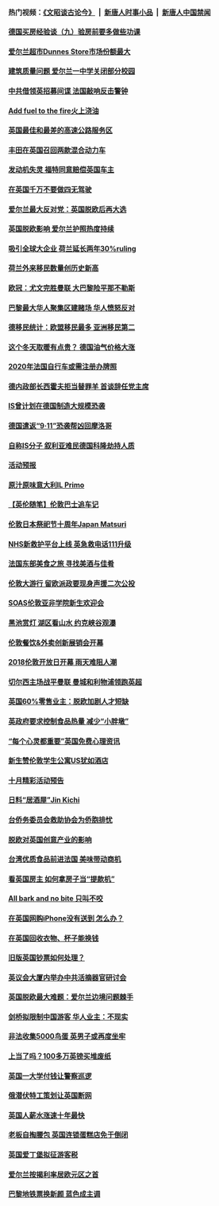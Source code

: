 #### 热门视频：[《文昭谈古论今》](https://github.com/gfw-breaker/wenzhao/blob/master/README.md?t=10280033) &nbsp;|&nbsp; [新唐人时事小品](https://github.com/gfw-breaker/ntdtv-comedy/blob/master/README.md?t=10280033) &nbsp;|&nbsp; [新唐人中国禁闻](https://github.com/gfw-breaker/ntdtv-news/blob/master/README.md?t=10280033)

#### [德国买房经验谈（九）验房前要多做些功课](../pages/nsc974/n10810647.md?t=10280033) 

#### [爱尔兰超市Dunnes Store市场份额最大](../pages/nsc974/n10810621.md?t=10280033) 

#### [建筑质量问题 爱尔兰一中学关闭部分校园](../pages/nsc974/n10810599.md?t=10280033) 

#### [中共借领英招募间谍 法国敲响反击警钟](../pages/nsc974/n10808700.md?t=10280033) 

#### [Add fuel to the fire火上浇油](../pages/nsc974/n10808877.md?t=10280033) 

#### [英国最佳和最差的高速公路服务区](../pages/nsc974/n10808870.md?t=10280033) 

#### [丰田在英国召回两款混合动力车](../pages/nsc974/n10808859.md?t=10280033) 

#### [发动机失灵 福特同意赔偿英国车主](../pages/nsc974/n10808842.md?t=10280033) 

#### [在英国千万不要做四无驾驶](../pages/nsc974/n10808828.md?t=10280033) 

#### [爱尔兰最大反对党：英国脱欧后再大选](../pages/nsc974/n10808028.md?t=10280033) 

#### [英国脱欧影响 爱尔兰护照热度持续](../pages/nsc974/n10808001.md?t=10280033) 

#### [吸引全球大企业 荷兰延长两年30%ruling](../pages/nsc974/n10807940.md?t=10280033) 

#### [荷兰外来移民数量创历史新高](../pages/nsc974/n10807850.md?t=10280033) 

#### [欧冠：尤文完胜曼联 大巴黎险平那不勒斯](../pages/nsc974/n10806938.md?t=10280033) 

#### [巴黎最大华人聚集区建赌场 华人愤怒反对](../pages/nsc974/n10805445.md?t=10280033) 

#### [德移民统计：欧盟移民最多 亚洲移民第二](../pages/nsc974/n10805377.md?t=10280033) 

#### [这个冬天取暖有点贵？ 德国油气价格大涨](../pages/nsc974/n10805323.md?t=10280033) 

#### [2020年法国自行车或需注册办牌照](../pages/nsc974/n10805517.md?t=10280033) 

#### [德内政部长西霍夫拒当替罪羊 首谈辞任党主席](../pages/nsc974/n10805185.md?t=10280033) 

#### [IS曾计划在德国制造大规模恐袭](../pages/nsc974/n10803787.md?t=10280033) 

#### [德国遣返“9·11”恐袭帮凶回摩洛哥](../pages/nsc974/n10803883.md?t=10280033) 

#### [自称IS分子 叙利亚难民德国科隆劫持人质](../pages/nsc974/n10803842.md?t=10280033) 

#### [活动预报](../pages/nsc974/n10803032.md?t=10280033) 

#### [原汁原味意大利IL Primo](../pages/nsc974/n10802970.md?t=10280033) 

#### [【英伦随笔】伦敦巴士追车记](../pages/nsc974/n10802956.md?t=10280033) 

#### [伦敦日本祭祀节十周年Japan Matsuri](../pages/nsc974/n10802926.md?t=10280033) 

#### [NHS新救护平台上线 英急救电话111升级](../pages/nsc974/n10802902.md?t=10280033) 

#### [法国东部美食之旅 寻找美酒与佳肴](../pages/nsc974/n10801640.md?t=10280033) 

#### [伦敦大游行 留欧派政要现身声援二次公投](../pages/nsc974/n10801279.md?t=10280033) 

#### [SOAS伦敦亚非学院新生欢迎会](../pages/nsc974/n10800385.md?t=10280033) 

#### [黑池赏灯 湖区看山水 约克峡谷观瀑](../pages/nsc974/n10800379.md?t=10280033) 

#### [伦敦餐饮&外卖创新展销会开幕](../pages/nsc974/n10800370.md?t=10280033) 

#### [2018伦敦开放日开幕 雨天难阻人潮](../pages/nsc974/n10800357.md?t=10280033) 

#### [切尔西主场战平曼联 曼城和利物浦领跑英超](../pages/nsc974/n10799387.md?t=10280033) 

#### [英国60%零售业主：脱欧加剧人才短缺](../pages/nsc974/n10798814.md?t=10280033) 

#### [英政府要求控制食品热量 减少“小胖墩”](../pages/nsc974/n10798915.md?t=10280033) 

#### [“每个心灵都重要”英国免费心理资讯](../pages/nsc974/n10798906.md?t=10280033) 

#### [新生赞伦敦学生公寓US犹如酒店](../pages/nsc974/n10798881.md?t=10280033) 

#### [十月精彩活动预告](../pages/nsc974/n10798869.md?t=10280033) 

#### [日料“居酒屋”Jin Kichi](../pages/nsc974/n10798856.md?t=10280033) 

#### [台侨务委员会救助协会为侨胞排忧](../pages/nsc974/n10798830.md?t=10280033) 

#### [脱欧对英国创意产业的影响](../pages/nsc974/n10798806.md?t=10280033) 

#### [台湾优质食品前进法国 美味带动商机](../pages/nsc974/n10796380.md?t=10280033) 

#### [看英国房主 如何拿房子当“提款机”](../pages/nsc974/n10795639.md?t=10280033) 

#### [All bark and no bite 只叫不咬](../pages/nsc974/n10795626.md?t=10280033) 

#### [在英国网购iPhone没有送到 怎么办？](../pages/nsc974/n10795611.md?t=10280033) 

#### [在英国回收衣物、杯子能换钱](../pages/nsc974/n10795600.md?t=10280033) 

#### [旧版英国钞票如何处理？](../pages/nsc974/n10795574.md?t=10280033) 

#### [英议会大厦内举办中共活摘器官研讨会](../pages/nsc974/n10795559.md?t=10280033) 

#### [英国脱欧最大难题：爱尔兰边境问题棘手](../pages/nsc974/n10793065.md?t=10280033) 

#### [剑桥拟限制中国游客 华人业主：不现实](../pages/nsc974/n10793028.md?t=10280033) 

#### [非法收集5000鸟蛋 英男子或再度坐牢](../pages/nsc974/n10793168.md?t=10280033) 

#### [上当了吗？100多万英镑买堆废纸](../pages/nsc974/n10793153.md?t=10280033) 

#### [英国一大学付钱让警察巡逻](../pages/nsc974/n10793144.md?t=10280033) 

#### [俄潜伏特工策划让英国断网](../pages/nsc974/n10793138.md?t=10280033) 

#### [英国人薪水涨速十年最快](../pages/nsc974/n10793134.md?t=10280033) 

#### [老板自掏腰包 英国连锁蛋糕店免于倒闭](../pages/nsc974/n10793123.md?t=10280033) 

#### [英国爱丁堡拟征游客税](../pages/nsc974/n10793043.md?t=10280033) 

#### [爱尔兰按揭利率居欧元区之首](../pages/nsc974/n10792636.md?t=10280033) 

#### [巴黎地铁票换新颜 蓝色成主调](../pages/nsc974/n10792539.md?t=10280033) 

